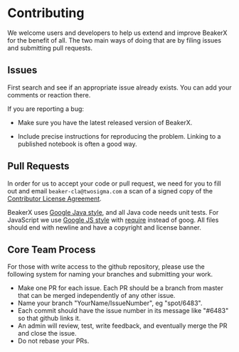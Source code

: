 <!--
    Copyright 2017 TWO SIGMA OPEN SOURCE, LLC

    Licensed under the Apache License, Version 2.0 (the "License");
    you may not use this file except in compliance with the License.
    You may obtain a copy of the License at

           http://www.apache.org/licenses/LICENSE-2.0

    Unless required by applicable law or agreed to in writing, software
    distributed under the License is distributed on an "AS IS" BASIS,
    WITHOUT WARRANTIES OR CONDITIONS OF ANY KIND, either express or implied.
    See the License for the specific language governing permissions and
    limitations under the License.
-->

# Contributing

We welcome users and developers to help us extend and improve BeakerX
for the benefit of all.  The two main ways of doing that are by filing
issues and submitting pull requests.

## Issues

First search and see if an appropriate issue already exists.  You can
add your comments or reaction there.

If you are reporting a bug:

* Make sure you have the latest released version of BeakerX.

* Include precise instructions for reproducing the problem.  Linking
  to a published notebook is often a good way.

## Pull Requests

In order for us to accept your code or pull request, we need for you
to fill out and email `beaker-cla@twosigma.com` a scan of a signed
copy of the [Contributor License
Agreement](http://beakernotebook.com/cla.zip).

BeakerX uses [Google Java
style](https://google.github.io/styleguide/javaguide.html), and all
Java code needs unit tests.  For JavaScript we use [Google JS
style](https://google.github.io/styleguide/jsguide.html) with
[require](http://requirejs.org/) instead of goog.  All files should
end with newline and have a copyright and license banner.

## Core Team Process

For those with write access to the github repository, please use the
following system for naming your branches and submitting your work.

* Make one PR for each issue.  Each PR should be a branch from master
  that can be merged independently of any other issue.
* Name your branch "YourName/IssueNumber", eg "spot/6483".
* Each commit should have the issue number in its message like "#6483"
  so that github links it.
* An admin will review, test, write feedback, and eventually merge the PR and close the issue.
* Do not rebase your PRs.
